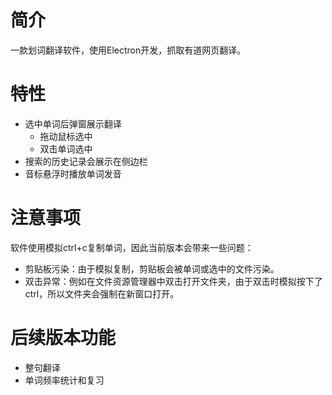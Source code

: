 # 简介

一款划词翻译软件，使用Electron开发，抓取有道网页翻译。

# 特性

- 选中单词后弹窗展示翻译
  - 拖动鼠标选中
  - 双击单词选中
- 搜索的历史记录会展示在侧边栏
- 音标悬浮时播放单词发音

# 注意事项
软件使用模拟ctrl+c复制单词，因此当前版本会带来一些问题：
- 剪贴板污染：由于模拟复制，剪贴板会被单词或选中的文件污染。
- 双击异常：例如在文件资源管理器中双击打开文件夹，由于双击时模拟按下了ctrl，所以文件夹会强制在新窗口打开。

# 后续版本功能
- 整句翻译
- 单词频率统计和复习
